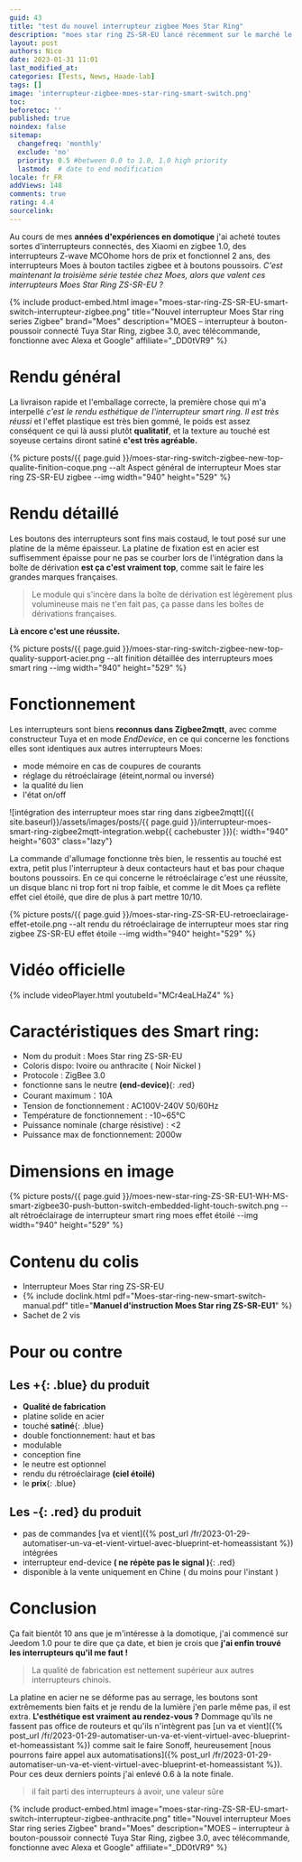 ```yaml
---
guid: 43
title: "test du nouvel interrupteur zigbee Moes Star Ring"
description: "moes star ring ZS-SR-EU lancé récemment sur le marché le nouvel interrupteur smart switch est-il à la hauteur de nos attentes ?"
layout: post
authors: Nico
date: 2023-01-31 11:01
last_modified_at: 
categories: [Tests, News, Haade-lab]
tags: []
image: 'interrupteur-zigbee-moes-star-ring-smart-switch.png'
toc: 
beforetoc: ''
published: true
noindex: false
sitemap:
  changefreq: 'monthly'
  exclude: 'no'
  priority: 0.5 #between 0.0 to 1.0, 1.0 high priority
  lastmod:  # date to end modification
locale: fr_FR
addViews: 148
comments: true
rating: 4.4
sourcelink:
---
```


Au cours de mes **années d'expériences en domotique** j'ai acheté toutes sortes d'interrupteurs connectés, des Xiaomi en zigbee 1.0, des interrupteurs Z-wave MCOhome hors de prix et fonctionnel 2 ans, des interrupteurs Moes à bouton tactiles zigbee et à boutons poussoirs. *C'est maintenant la troisième série testée chez Moes, alors que valent ces interrupteurs Moes Star Ring ZS-SR-EU ?*

{% include product-embed.html image="moes-star-ring-ZS-SR-EU-smart-switch-interrupteur-zigbee.png" title="Nouvel interrupteur Moes Star ring series Zigbee" brand="Moes" description="MOES – interrupteur à bouton-poussoir connecté Tuya Star Ring, zigbee 3.0, avec télécommande, fonctionne avec Alexa et Google" affiliate="_DD0tVR9" %}

# Rendu général

La livraison rapide et l'emballage correcte, la première chose qui m'a interpellé **c'est le rendu esthétique* de l'interrupteur smart ring. *Il est très réussi** et l'effet plastique est très bien gommé, le poids est assez conséquent ce qui là aussi plutôt **qualitatif**, et la texture au touché est soyeuse certains diront satiné **c'est très agréable.**

{% picture posts/{{ page.guid }}/moes-star-ring-switch-zigbee-new-top-qualite-finition-coque.png --alt Aspect général de interrupteur Moes star ring ZS-SR-EU zigbee --img width="940" height="529" %}

# Rendu détaillé

Les boutons des interrupteurs sont fins mais costaud, le tout posé sur une platine de la même épaisseur.
La platine de fixation est en acier est suffisemment épaisse pour ne pas se courber lors de l'intégration dans la boîte de dérivation **est ça c'est vraiment top**, comme sait le faire les grandes marques françaises.

> Le module qui s'incère dans la boîte de dérivation est légèrement plus volumineuse mais ne t'en fait pas, ça passe dans les boîtes de dérivations françaises.

**Là encore c'est une réussite.**

{% picture posts/{{ page.guid }}/moes-star-ring-switch-zigbee-new-top-quality-support-acier.png --alt finition détaillée des interrupteurs moes smart ring --img width="940" height="529" %}

# Fonctionnement

Les interrupteurs sont biens **reconnus dans Zigbee2mqtt**, avec comme constructeur Tuya et en mode *EndDevice*, en ce qui concerne les fonctions elles sont identiques aux autres interrupteurs Moes:

- mode mémoire en cas de coupures de courants
- réglage du rétroéclairage (éteint,normal ou inversé)
- la qualité du lien
- l'état on/off

![intégration des interrupteur moes star ring dans zigbee2mqtt]({{ site.baseurl}}/assets/images/posts/{{ page.guid }}/interrupteur-moes-smart-ring-zigbee2mqtt-integration.webp{{ cachebuster }}){: width="940" height="603" class="lazy"}

La commande d'allumage fonctionne très bien, le ressentis au touché est extra, petit plus l'interrupteur à deux contacteurs haut et bas pour chaque boutons poussoirs. En ce qui concerne le rétroéclairage c'est une réussite, un disque blanc ni trop fort ni trop faible, et comme le dit Moes ça reflète effet ciel étoilé, que dire de plus à part mettre 10/10.

{% picture posts/{{ page.guid }}/moes-star-ring-ZS-SR-EU-retroeclairage-effet-etoile.png --alt rendu du rétroéclairage de interrupteur moes star ring zigbee ZS-SR-EU effet étoile --img width="940" height="529" %}

# Vidéo officielle

{% include videoPlayer.html youtubeId="MCr4eaLHaZ4" %}

# Caractéristiques des Smart ring:

- Nom du produit : Moes Star ring ZS-SR-EU
- Coloris dispo: Ivoire ou anthracite ( Noir Nickel )
- Protocole : ZigBee 3.0
- fonctionne sans le neutre **(end-device)**{: .red}
- Courant maximum：10A
- Tension de fonctionnement : AC100V-240V 50/60Hz
- Température de fonctionnement : -10~65℃
- Puissance nominale (charge résistive) : <2
- Puissance max de fonctionnement: 2000w

# Dimensions en image

{% picture posts/{{ page.guid }}/moes-new-star-ring-ZS-SR-EU1-WH-MS-smart-zigbee30-push-button-switch-embedded-light-touch-switch.png --alt rétroéclairage de interrupteur smart ring moes effet étoilé --img width="940" height="529" %}

# Contenu du colis

- Interrupteur Moes Star ring ZS-SR-EU
- {% include doclink.html pdf="Moes-star-ring-new-smart-switch-manual.pdf" title="<b>Manuel d'instruction Moes Star ring ZS-SR-EU1</b>" %}
- Sachet de 2 vis

# Pour ou contre

## Les **+**{: .blue} du produit
- **Qualité de fabrication**
- platine solide en acier
- touché **satiné**{: .blue}
- double fonctionnement: haut et bas
- modulable
- conception fine
- le neutre est optionnel
- rendu du rétroéclairage **(ciel étoilé)**
- le **prix**{: .blue}

## Les **-**{: .red} du produit
- pas de commandes [va et vient]({% post_url /fr/2023-01-29-automatiser-un-va-et-vient-virtuel-avec-blueprint-et-homeassistant %}) intégrées
- interrupteur end-device **( ne répète pas le signal )**{: .red}
- disponible à la vente uniquement en Chine ( du moins pour l'instant )

# Conclusion

Ça fait bientôt 10 ans que je m'intéresse à la domotique, j'ai commencé sur Jeedom 1.0 pour te dire que ça date, et bien je crois que **j'ai enfin trouvé les interrupteurs qu'il me faut !**
> La qualité de fabrication est nettement supérieur aux autres interrupteurs chinois.

La platine en acier ne se déforme pas au serrage, les boutons sont extrêmements bien faits et je rendu de la lumière j'en parle même pas, il est extra. **L'esthétique est vraiment au rendez-vous ?**
Dommage qu'ils ne fassent pas office de routeurs et qu'ils n'intègrent pas [un va et vient]({% post_url /fr/2023-01-29-automatiser-un-va-et-vient-virtuel-avec-blueprint-et-homeassistant %}) comme sait le faire Sonoff, heureusement [nous pourrons faire appel aux automatisations]({% post_url /fr/2023-01-29-automatiser-un-va-et-vient-virtuel-avec-blueprint-et-homeassistant %}). Pour ces deux derniers points j'ai enlevé 0.6 à la note finale.

> il fait parti des interrupteurs à avoir, une valeur sûre

{% include product-embed.html image="moes-star-ring-ZS-SR-EU-smart-switch-interrupteur-zigbee-anthracite.png" title="Nouvel interrupteur Moes Star ring series Zigbee" brand="Moes" description="MOES – interrupteur à bouton-poussoir connecté Tuya Star Ring, zigbee 3.0, avec télécommande, fonctionne avec Alexa et Google" affiliate="_DD0tVR9" %}


